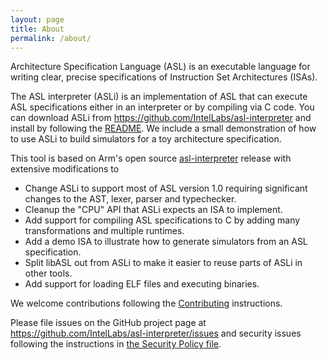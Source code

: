 ```yaml
---
layout: page
title: About
permalink: /about/
---
```


Architecture Specification Language (ASL) is an executable language for writing
clear, precise specifications of Instruction Set Architectures (ISAs).

The ASL interpreter (ASLi) is an implementation of ASL that can execute ASL
specifications either in an interpreter or by compiling via C code.
You can download ASLi from https://github.com/IntelLabs/asl-interpreter and
install by following the [README](https://github.com/IntelLabs/asl-interpreter/blob/master/README.md).
We include a small demonstration of how to use ASLi to build simulators for a toy
architecture specification.

This tool is based on Arm's open source
[asl-interpreter](https://github.com/ARM-software/asl-interpreter) release with
extensive modifications to

* Change ASLi to support most of ASL version 1.0 requiring significant
  changes to the AST, lexer, parser and typechecker.
* Cleanup the "CPU" API that ASLi expects an ISA to implement.
* Add support for compiling ASL specifications to C by adding
  many transformations and multiple runtimes.
* Add a demo ISA to illustrate how to generate simulators from
  an ASL specification.
* Split libASL out from ASLi to make it easier to reuse
  parts of ASLi in other tools.
* Add support for loading ELF files and executing binaries.

We welcome contributions following the [Contributing](https://github.com/IntelLabs/asl-interpreter/blob/master/CONTRIBUTING.md) instructions.

Please file issues on the GitHub project page at https://github.com/IntelLabs/asl-interpreter/issues
and security issues following the instructions in [the Security Policy file](https://github.com/IntelLabs/asl-interpreter/blob/master/Security.md).
